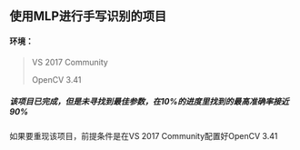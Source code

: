 ## 使用MLP进行手写识别的项目

#### 环境：

> VS 2017 Community
>
> OpenCV 3.41



##### 该项目已完成，但是未寻找到最佳参数，在10%的进度里找到的最高准确率接近90%

如果要重现该项目，前提条件是在VS 2017 Community配置好OpenCV 3.41

